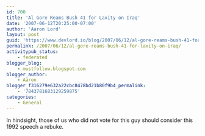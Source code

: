 ```yaml
---
id: 700
title: 'Al Gore Reams Bush 41 for Laxity on Iraq'
date: '2007-06-12T20:25:00-07:00'
author: 'Aaron Lord'
layout: post
guid: 'https://www.devlord.io/blog/2007/06/12/al-gore-reams-bush-41-for-laxity-on-iraq/'
permalink: /2007/06/12/al-gore-reams-bush-41-for-laxity-on-iraq/
activitypub_status:
    - federated
blogger_blog:
    - mustfollow.blogspot.com
blogger_author:
    - Aaron
blogger_f316279e632a22cbc8478bd21b80f9b4_permalink:
    - '7843781683129259875'
categories:
    - General
---
```


In hindsight, those of us who did not vote for this guy should consider this 1992 speech a rebuke.<br /><br /><div class="blogger-post-footer"><img width='1' height='1' src='' alt='' /></div>